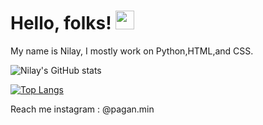 # Hello, folks! <img src="https://raw.githubusercontent.com/MartinHeinz/MartinHeinz/master/wave.gif" width="30px">
My name is Nilay, I mostly work on Python,HTML,and CSS.

<!--Credits goes to Anuragharza-->
![Nilay's GitHub stats](https://github-readme-stats.vercel.app/api?username=SubstantialCattle5&show_icons=true&theme=react)

[![Top Langs](https://github-readme-stats.vercel.app/api/top-langs/?username=SubstantialCattle5&theme=react)](https://github.com/SubstantialCattle5/github-readme-stats)

Reach me instagram :  @pagan.min 



 

 

 
 

